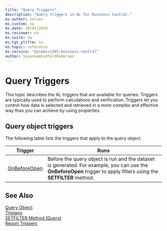 ```yaml
---
title: "Query Triggers"
description: "Query triggers in AL for Business Central."
ms.author: solsen
ms.custom: na
ms.date: 10/01/2020
ms.reviewer: na
ms.suite: na
ms.tgt_pltfrm: na
ms.topic: reference
ms.service: "dynamics365-business-central"
author: SusanneWindfeldPedersen
---
```


# Query Triggers
This topic describes the AL triggers that are available for queries. Triggers are typically used to perform calculations and verification. Triggers let you control how data is selected and retrieved in a more complex and effective way than you can achieve by using properties.  

## Query object triggers  
 The following table lists the triggers that apply to the query object.  

|Trigger|Runs|  
|-------------|--------------|  
|[OnBeforeOpen](devenv-onbeforeopen-trigger.md)|Before the query object is run and the dataset is generated. For example, you can use the **OnBeforeOpen** trigger to apply filters using the **SETFILTER** method.|  

## See Also  
[Query Object](../devenv-query-object.md)  
[Triggers](devenv-triggers.md)  
[SETFILTER Method (Query)](../methods-auto/library.md)  
[Report Triggers](devenv-report-triggers.md)